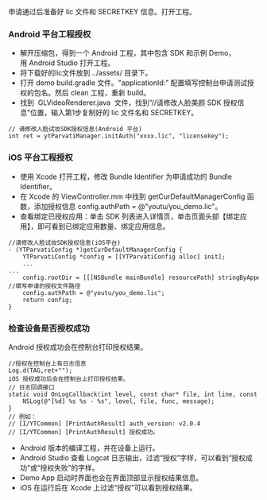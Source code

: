 ﻿申请通过后准备好 lic 文件和 SECRETKEY  信息。打开工程。

### Android 平台工程授权
- 解开压缩包，得到一个 Android 工程，其中包含 SDK 和示例 Demo，用 Android Studio 打开工程。
- 将下载好的lic文件放到 ../assets/ 目录下。
- 打开 demo build.gradle 文件。"applicationId:" 配置填写控制台申请测试授权的包名。然后 clean 工程，重新 build。
- 找到  GLVideoRenderer.java  文件，找到“//请修改人脸美颜  SDK  授权信息”位置，输入第1步复制好的 lic 文件名和 SECRETKEY。

```
// 请修改人脸试妆SDK授权信息(Android 平台)
int ret = ytParvatiManager.initAuth("xxxx.lic", "licensekey");
```

### iOS 平台工程授权
- 使用 Xcode 打开工程，修改 Bundle Identifier 为申请成功的 Bundle Identifier。
- 在 Xcode 的 ViewController.mm 中找到 getCurDefaultManagerConfig 函数，添加授权信息 config.authPath = @"youtu/you_demo.lic"。
- 查看绑定已授权应用：单击 SDK 列表进入详情页，单击页面头部【绑定应用】，即可看到已绑定应用数量、绑定应用信息。

```
//请修改人脸试妆SDK授权信息(iOS平台)
- (YTParvatiConfig *)getCurDefaultManagerConfig {
    YTParvatiConfig *config = [[YTParvatiConfig alloc] init];
    ...
...
    config.rootDir = [[[NSBundle mainBundle] resourcePath] stringByAppendingPathComponent:@"youtu_parvati_resources"];
//填写申请的授权文件路径
    config.authPath = @"youtu/you_demo.lic";
    return config;
}
```

### 检查设备是否授权成功
Android 授权成功会在控制台打印授权结果。

```
//授权在控制台上有日志信息
Log.d(TAG,ret+"");
iOS 授权成功后会在控制台上打印授权结果。
// 日志回调接口
static void OnLogCallback(int level, const char* file, int line, const char* func, const void *this_ptr, const char* message) {
    NSLog(@"[%d] %s %s - %s", level, file, func, message);
}
// 例如：
// [I/YTCommon] [PrintAuthResult] auth_version: v2.0.4
// [I/YTCommon] [PrintAuthResult] 授权成功。
```
- Android 版本的编译工程，并在设备上运行。
- Android Studio 查看 Logcat 日志输出，过滤“授权”字样，可以看到“授权成功”或“授权失败”的字样。
- Demo App 启动时界面也会在界面顶部显示授权结果信息。
- iOS 在运行后在 Xcode 上过滤“授权”可以看到授权结果。
